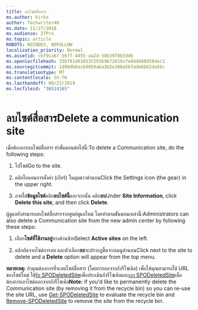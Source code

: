 ```yaml
---
title: ลบไซต์สื่อสาร
ms.author: kirks
author: Techwriter40
ms.date: 11/27/2018
ms.audience: ITPro
ms.topic: article
ROBOTS: NOINDEX, NOFOLLOW
localization_priority: Normal
ms.assetid: cbf9ca67-56ff-4455-aa2d-30b39f883ddb
ms.openlocfilehash: 33bf81d01653f29369672819cfe8446809584ec1
ms.sourcegitcommit: 1d98db8acb9959aba3b5e308a567ade6b62da56c
ms.translationtype: MT
ms.contentlocale: th-TH
ms.lasthandoff: 08/22/2019
ms.locfileid: "36514165"
---
```

# <a name="delete-a-communication-site"></a><span data-ttu-id="7d685-102">ลบไซต์สื่อสาร</span><span class="sxs-lookup"><span data-stu-id="7d685-102">Delete a communication site</span></span>

<span data-ttu-id="7d685-103">เมื่อต้องการลบไซต์สื่อสาร ทำขั้นตอนต่อไปนี้:</span><span class="sxs-lookup"><span data-stu-id="7d685-103">To delete a Communication site, do the following steps:</span></span> 
  
1. <span data-ttu-id="7d685-104">ไปไซต์</span><span class="sxs-lookup"><span data-stu-id="7d685-104">Go to the site.</span></span> 
  
2. <span data-ttu-id="7d685-105">คลิกไอคอนการตั้งค่า (เกียร์) ในมุมขวาด้านบน</span><span class="sxs-lookup"><span data-stu-id="7d685-105">Click the Settings icon (the gear) in the upper right.</span></span> 
  
3. <span data-ttu-id="7d685-106">ภายใต้**ข้อมูลไซต์**คลิก**ลบไซต์นี้**และจากนั้น คลิก**ลบ**</span><span class="sxs-lookup"><span data-stu-id="7d685-106">Under **Site Information**, click **Delete this site**, and then click **Delete**.</span></span> 
  
<span data-ttu-id="7d685-107">ผู้ดูแลยังสามารถลบไซต์สื่อสารจากศูนย์ดูแลใหม่ โดยทำตามขั้นตอนเหล่านี้:</span><span class="sxs-lookup"><span data-stu-id="7d685-107">Administrators can also delete a Communication site from the new admin center by following these steps:</span></span> 
  
1. <span data-ttu-id="7d685-108">เลือก**ไซต์ที่ใช้งานอยู่**ทางด้านซ้าย</span><span class="sxs-lookup"><span data-stu-id="7d685-108">Select **Active sites** on the left.</span></span> 
  
2. <span data-ttu-id="7d685-109">คลิกถัดจากไซต์การลบ และตัวเลือก**ลบ**จะปรากฏขึ้นจากเมนูด้านบน</span><span class="sxs-lookup"><span data-stu-id="7d685-109">Click next to the site to delete and a **Delete** option will appear from the top menu.</span></span> 
  
 <span data-ttu-id="7d685-110">**หมายเหตุ:** ถ้าคุณต้องการที่จะลบไซต์สื่อสาร (โดยการลบจากถังรีไซเคิล) เพื่อให้คุณสามารถใช้ URL ของไซต์ใหม่ ใช้[รับ SPODeletedSite](https://aka.ms/Get-SPODeletedSite)เพื่อประเมินถังรีไซเคิลและ[เอา SPODeletedSite](https://aka.ms/Remove-SPODeletedSite)เมื่อต้องการเอาไซต์ออกจากถังรีไซเคิล</span><span class="sxs-lookup"><span data-stu-id="7d685-110">**Note:** If you'd like to permanently delete the Communication site (by removing it from the recycle bin) so you can re-use the site URL, use [Get-SPODeletedSite](https://aka.ms/Get-SPODeletedSite) to evaluate the recycle bin and [Remove-SPODeletedSite](https://aka.ms/Remove-SPODeletedSite) to remove the site from the recycle bin.</span></span> 
  

